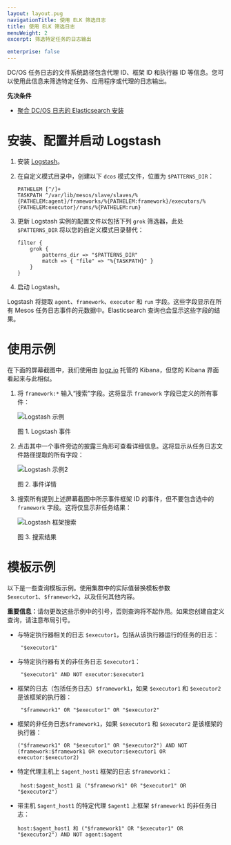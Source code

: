 ```yaml
---
layout: layout.pug
navigationTitle: 使用 ELK 筛选日志
title: 使用 ELK 筛选日志
menuWeight: 2
excerpt: 筛选特定任务的日志输出

enterprise: false
---
```



DC/OS 任务日志的文件系统路径包含代理 ID、框架 ID 和执行器 ID 等信息。您可以使用此信息来筛选特定任务、应用程序或代理的日志输出。

**先决条件**

* [聚合 DC/OS 日志的 Elasticsearch 安装][1]

# <a name="configuration"></a>安装、配置并启动 Logstash

1. 安装 [Logstash][7]。

1. 在自定义模式目录中，创建以下 `dcos` 模式文件，位置为 `$PATTERNS_DIR`：

    ```
    PATHELEM [^/]+
    TASKPATH ^/var/lib/mesos/slave/slaves/%{PATHELEM:agent}/frameworks/%{PATHELEM:framework}/executors/%{PATHELEM:executor}/runs/%{PATHELEM:run}
    ```

2. 更新 Logstash 实例的配置文件以包括下列 `grok` 筛选器，此处 `$PATTERNS_DIR` 将以您的自定义模式目录替代：

    ```
    filter {
        grok {
            patterns_dir => "$PATTERNS_DIR"
            match => { "file" => "%{TASKPATH}" }
        }
    }
    ```

3. 启动 Logstash。

 Logstash 将提取 `agent`、`framework`、`executor` 和 `run` 字段。这些字段显示在所有 Mesos 任务日志事件的元数据中。Elasticsearch 查询也会显示这些字段的结果。


# <a name="usage"></a>使用示例

在下面的屏幕截图中，我们使用由 [logz.io][2] 托管的 Kibana，但您的 Kibana 界面看起来与此相似。

1. 将 `framework:*` 输入“搜索”字段。这将显示 `framework` 字段已定义的所有事件：

   ![Logstash 示例](/mesosphere/dcos/cn/1.11/img/logstash-framework-exists.png)

   图 1. Logstash 事件

1. 点击其中一个事件旁边的披露三角形可查看详细信息。这将显示从任务日志文件路径提取的所有字段：

   ![Logstash 示例2](/mesosphere/dcos/cn/1.11/img/logstash-fields.png)

   图 2. 事件详情

1. 搜索所有提到上述屏幕截图中所示事件框架 ID 的事件，但不要包含选中的 `framework` 字段。这将仅显示非任务结果：

   ![Logstash 框架搜索](/mesosphere/dcos/cn/1.11/img/logstash-framework-search.png)

   图 3. 搜索结果

# <a name="templates"></a>模板示例

以下是一些查询模板示例。使用集群中的实际值替换模板参数 `$executor1`、`$framework2`，以及任何其他内容。

<p class="message--important"><strong>重要信息：</strong>请勿更改这些示例中的引号，否则查询将不起作用。如果您创建自定义查询，请注意布局引号。</p> 


* 与特定执行器相关的日志 `$executor1`，包括从该执行器运行的任务的日志：
   ```
    "$executor1" 
   ```

* 与特定执行器有关的非任务日志 `$executor1`：
   ```
    "$executor1" AND NOT executor:$executor1
   ```
* 框架的日志（包括任务日志）`$framework1`，如果 `$executor1` 和 `$executor2` 是该框架的执行器：
   ```
    "$framework1" OR "$executor1" OR "$executor2" 
   ```
* 框架的非任务日志`$framework1`，如果 `$executor1` 和 `$executor2` 是该框架的执行器：
   ```
   ("$framework1" OR "$executor1" OR "$executor2") AND NOT (framework:$framework1 OR executor:$executor1 OR executor:$executor2)
   ```
* 特定代理主机上 `$agent_host1` 框架的日志 `$framework1`：
   ```
    host:$agent_host1 且 ("$framework1" OR "$executor1" OR "$executor2")
   ```
* 带主机 `$agent_host1` 的特定代理 `$agent1` 上框架 `$framework1` 的非任务日志：
   ```
   host:$agent_host1 和 ("$framework1" OR "$executor1" OR "$executor2") AND NOT agent:$agent
   ```
[1]: ../elk/
[2]: http://logz.io
[7]: https://www.elastic.co/guide/en/logstash/current/installing-logstash.html
